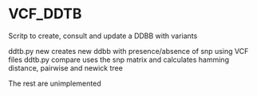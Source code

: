 # VCF_DDTB
Scritp to create, consult and update a DDBB with variants

ddtb.py new creates new ddbb with presence/absence of snp using VCF files
ddtb.py compare uses the snp matrix and calculates hamming distance, pairwise and newick tree

The rest are unimplemented